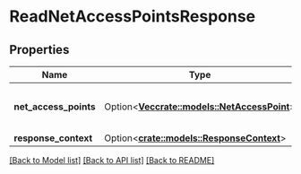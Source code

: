 # ReadNetAccessPointsResponse

## Properties

Name | Type | Description | Notes
------------ | ------------- | ------------- | -------------
**net_access_points** | Option<[**Vec<crate::models::NetAccessPoint>**](NetAccessPoint.md)> | One or more Net access points. | [optional]
**response_context** | Option<[**crate::models::ResponseContext**](ResponseContext.md)> |  | [optional]

[[Back to Model list]](../README.md#documentation-for-models) [[Back to API list]](../README.md#documentation-for-api-endpoints) [[Back to README]](../README.md)


